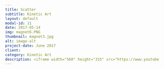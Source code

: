 ```yaml
---
title: Scatter
subtitle: Kinetic Art
layout: default
modal-id: 11
date: 2017-05-14
img: magnet6.PNG
thumbnail: magnet3.jpg
alt: image-alt
project-date: June 2017
client:
category: Kinetic Art
description: <iframe width="560" height="315" src="https://www.youtube.com/embed/Y50iQe5c_WQ" frameborder="0" allow="autoplay; encrypted-media" allowfullscreen></iframe> <br><b>경계를 흩트리는, 2018.</b><br> <p>철가루는 발아래 그어진 ‘선’을 지우며 움직인다. 가루라는 특성상 그것은 하나의 물체로 온전히, 하나처럼 움직일 수 없다. 무리를 따라가지 않고 그 자리를 지키는 가루도 있다. 바람을 따라 이탈하는 가루도 생긴다.</p> <p>과거사를 보면 무구한 사람이 사탄이나 마녀로 몰려 매도된 사건들을 종종 찾아볼 수 있다. 중세시대 천문학자 갈릴레오 갈릴레이가 대표적인 예다. 독일 나치 정권 시기 유대인들의 죽음도 이에 속한다. 조금 더 앞서나가거나, 독재자가 정해놓은 ‘기준’에서 벗어났다는 이유로 이들은 악한 사람들이라 치부되었다. 이들이 처형된 근본적인 원인은 명확한 악의 ‘기준’이 존재했기 때문이다.</p> <p>세상은 우리를 분류한다. 이분법적으로 분류하거나, 사회의 기준 아래서 정의내려 구조 안에 넣으려고 한다. 구조 속에서는 일반화와 통제가 쉽기 때문이다. 하지만 우리는 본인도 자기 자신을 정의할 수 없는 것을 누구나 알고 있다. 자신도 본인이 누구인지 모르는데 사회는 기준을 들이대며 그 구조 속으로 들어가라고 권한다.</p> <p>돌연변이, 괴물, 해체, 광대. 정의내리지 못하며, 변수가 다분하고, 확고하지 않은 것들은 우리의 삶에 질문하는 역할을 한다. 왜 정의내리고,  틀 안에 넣으려고는 지 반문하며 논리적이지 않고, 항상 변하여 경계를 흩트리는 것들에도 충분한 가치가 담겨있다고 이야기한다.</p> <p>작품의 철가루는 원하는 곳에 남아있고, 날아가고, 함께 움직이며 기준선을 지운다. 수천 개의 철가루들은 마치 어린아이가 신발로 운동장 선을 지우는 것과 같이 자기 멋대로 움직이며 ‘기준’을 지운다. 작품을 통해 해체와 경계의 흩어짐을 이야기하고자 한다.</p>
---
```

